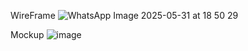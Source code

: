 WireFrame
![WhatsApp Image 2025-05-31 at 18 50 29](https://github.com/user-attachments/assets/19040829-7dd9-4ca9-ae2d-410152e17df9)


Mockup
![image](https://github.com/user-attachments/assets/53a22138-4190-4fc2-a7f7-7d908207bd50)
